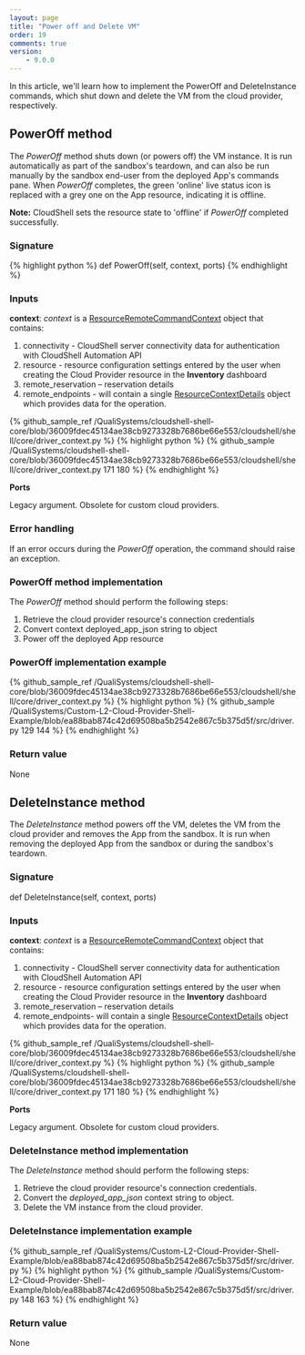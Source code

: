 ```yaml
---
layout: page
title: "Power off and Delete VM"
order: 19
comments: true
version:
    - 9.0.0
---
```


In this article, we'll learn how to implement the PowerOff and DeleteInstance commands, which shut down and delete the VM from the cloud provider, respectively.

## PowerOff method

The *PowerOff* method shuts down (or powers off) the VM instance. It is run automatically as part of the sandbox's teardown, and can also be run manually by the sandbox end-user from the deployed App's commands pane. When *PowerOff* completes, the green 'online' live status icon is replaced with a grey one on the App resource, indicating it is offline.

**Note:** CloudShell sets the resource state to 'offline' if *PowerOff* completed successfully.

### Signature

{% highlight python %}
def PowerOff(self, context, ports)
{% endhighlight %}

### Inputs

**context**: *context* is a <a href="https://github.com/QualiSystems/cloudshell-shell-core/blob/36009fdec45134ae38cb9273328b7686be66e553/cloudshell/shell/core/driver_context.py#L171-L180" target="_blank">ResourceRemoteCommandContext</a> object that contains:

1. connectivity - CloudShell server connectivity data for authentication with CloudShell Automation API 
2. resource - resource configuration settings entered by the user when creating the Cloud Provider resource in the **Inventory** dashboard
3. remote_reservation – reservation details
4. remote_endpoints - will contain a single <a href="https://github.com/QualiSystems/cloudshell-shell-core/blob/36009fdec45134ae38cb9273328b7686be66e553/cloudshell/shell/core/driver_context.py#L38-L64" target="_blank">ResourceContextDetails</a> object which provides data for the operation.

{% github_sample_ref /QualiSystems/cloudshell-shell-core/blob/36009fdec45134ae38cb9273328b7686be66e553/cloudshell/shell/core/driver_context.py %}
{% highlight python %}
{% github_sample /QualiSystems/cloudshell-shell-core/blob/36009fdec45134ae38cb9273328b7686be66e553/cloudshell/shell/core/driver_context.py 171 180 %}
{% endhighlight %}

**Ports**

Legacy argument. Obsolete for custom cloud providers.

### Error handling

If an error occurs during the *PowerOff* operation, the command should raise an exception.

### PowerOff method implementation

The *PowerOff* method should perform the following steps:

1. Retrieve the cloud provider resource's connection credentials
2. Convert context deployed_app_json string to object
3. Power off the deployed App resource

### PowerOff implementation example

{% github_sample_ref /QualiSystems/cloudshell-shell-core/blob/36009fdec45134ae38cb9273328b7686be66e553/cloudshell/shell/core/driver_context.py %}
{% highlight python %}
{% github_sample /QualiSystems/Custom-L2-Cloud-Provider-Shell-Example/blob/ea88bab874c42d69508ba5b2542e867c5b375d5f/src/driver.py 129 144 %}
{% endhighlight %}

### Return value

None

## DeleteInstance method

The *DeleteInstance* method powers off the VM, deletes the VM from the cloud provider and removes the App from the sandbox. It is run when removing the deployed App from the sandbox or during the sandbox's teardown. 

### Signature

def DeleteInstance(self, context, ports)

### Inputs

**context**: *context* is a <a href="https://github.com/QualiSystems/cloudshell-shell-core/blob/36009fdec45134ae38cb9273328b7686be66e553/cloudshell/shell/core/driver_context.py#L171-L180" target="_blank">ResourceRemoteCommandContext</a> object that contains:

1. connectivity - CloudShell server connectivity data for authentication with CloudShell Automation API 
2. resource - resource configuration settings entered by the user when creating the Cloud Provider resource in the **Inventory** dashboard
3. remote_reservation – reservation details
4. remote_endpoints- will contain a single <a href="https://github.com/QualiSystems/cloudshell-shell-core/blob/36009fdec45134ae38cb9273328b7686be66e553/cloudshell/shell/core/driver_context.py#L171-L180" target="_blank">ResourceContextDetails</a> object which provides data for the operation.

{% github_sample_ref /QualiSystems/cloudshell-shell-core/blob/36009fdec45134ae38cb9273328b7686be66e553/cloudshell/shell/core/driver_context.py %}
{% highlight python %}
{% github_sample /QualiSystems/cloudshell-shell-core/blob/36009fdec45134ae38cb9273328b7686be66e553/cloudshell/shell/core/driver_context.py 171 180 %}
{% endhighlight %}

**Ports**

Legacy argument. Obsolete for custom cloud providers.

### DeleteInstance method implementation

The *DeleteInstance* method should perform the following steps:

1. Retrieve the cloud provider resource's connection credentials.
2. Convert the *deployed_app_json* context string to object.
3. Delete the VM instance from the cloud provider.

### DeleteInstance implementation example

{% github_sample_ref /QualiSystems/Custom-L2-Cloud-Provider-Shell-Example/blob/ea88bab874c42d69508ba5b2542e867c5b375d5f/src/driver.py %}
{% highlight python %}
{% github_sample /QualiSystems/Custom-L2-Cloud-Provider-Shell-Example/blob/ea88bab874c42d69508ba5b2542e867c5b375d5f/src/driver.py 148 163 %}
{% endhighlight %}

### Return value

None


